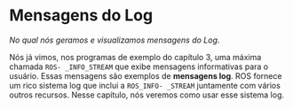 # Mensagens do Log
*No qual nós geramos e visualizamos mensagens do Log*.

Nós já vimos, nos programas de exemplo do capítulo 3, uma máxima chamada `ROS-
_INFO_STREAM` que exibe mensagens informativas para o usuário. Essas mensagens são exemplos de
**mensagens log**. ROS fornece um rico sistema log que inclui a `ROS_INFO-
_STREAM` juntamente com vários outros recursos. Nesse capítulo, nós veremos como usar esse sistema log.

